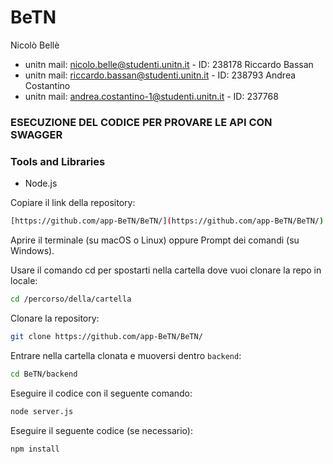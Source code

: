 # BeTN

Nicolò Bellè
  - unitn mail: nicolo.belle@studenti.unitn.it - ID: 238178
Riccardo Bassan
  - unitn mail: riccardo.bassan@studenti.unitn.it - ID: 238793
Andrea Costantino
  - unitn mail: andrea.costantino-1@studenti.unitn.it - ID: 237768

### ESECUZIONE DEL CODICE PER PROVARE LE API CON SWAGGER

### Tools and Libraries
- Node.js

Copiare il link della repository:
```bash
[https://github.com/app-BeTN/BeTN/](https://github.com/app-BeTN/BeTN/)
```

Aprire il terminale (su macOS o Linux) oppure Prompt dei comandi (su Windows).

Usare il comando cd per spostarti nella cartella dove vuoi clonare la repo in locale:
```bash
cd /percorso/della/cartella
```

Clonare la repository:
```bash
git clone https://github.com/app-BeTN/BeTN/
```

Entrare nella cartella clonata e muoversi dentro `backend`:
```bash
cd BeTN/backend
```

Eseguire il codice con il seguente comando:
```bash
node server.js
```

Eseguire il seguente codice (se necessario):
```bash
npm install
```







